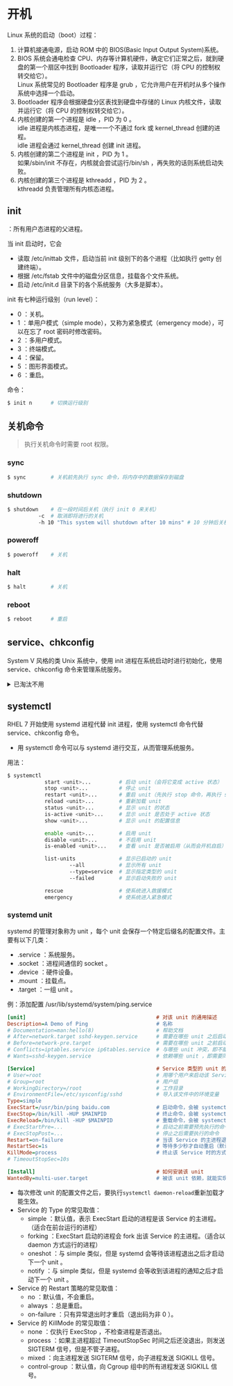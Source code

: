 # 开机

Linux 系统的启动（boot）过程：
1. 计算机接通电源，启动 ROM 中的 BIOS(Basic Input Output System)系统。
2. BIOS 系统会通电检查 CPU、内存等计算机硬件，确定它们正常之后，就到硬盘的第一个扇区中找到 Bootloader 程序，读取并运行它（将 CPU 的控制权转交给它）。
   <br>Linux 系统常见的 Bootloader 程序是 grub ，它允许用户在开机时从多个操作系统中选择一个启动。
3. Bootloader 程序会根据硬盘分区表找到硬盘中存储的 Linux 内核文件，读取并运行它（将 CPU 的控制权转交给它）。
4. 内核创建的第一个进程是 idle ，PID 为 0 。
   <br>idle 进程是内核态进程，是唯一一个不通过 fork 或 kernel_thread 创建的进程。
   <br>idle 进程会通过 kernel_thread 创建 init 进程。
5. 内核创建的第二个进程是 init ，PID 为 1 。
   <br>如果/sbin/init 不存在，内核就会尝试运行/bin/sh ，再失败的话则系统启动失败。
6. 内核创建的第三个进程是 kthreadd ，PID 为 2 。
   <br>kthreadd 负责管理所有内核态进程。

## init

：所有用户态进程的父进程。

当 init 启动时，它会
- 读取 /etc/inittab 文件，启动当前 init 级别下的各个进程（比如执行 getty 创建终端）。
- 根据 /etc/fstab 文件中的磁盘分区信息，挂载各个文件系统。
- 启动 /etc/init.d 目录下的各个系统服务（大多是脚本）。

init 有七种运行级别（run level）：
- 0 ：关机。
- 1 ：单用户模式（simple mode），又称为紧急模式（emergency mode），可以在忘了 root 密码时修改密码。
- 2 ：多用户模式。
- 3 ：终端模式。
- 4 ：保留。
- 5 ：图形界面模式。
- 6 ：重启。

命令：

```sh
$ init n      # 切换运行级别
```

## 关机命令

> 执行关机命令时需要 root 权限。

### sync

```sh
$ sync        # 关机前先执行 sync 命令，将内存中的数据保存到磁盘
```

### shutdown

```sh
$ shutdown    # 在一段时间后关机（执行 init 0 来关机）
          -c  # 取消即将进行的关机
          -h 10 "This system will shutdown after 10 mins" # 10 分钟后关机，并将该消息广播给所有用户
```

### poweroff

```sh
$ poweroff    # 关机
```

### halt

```sh
$ halt        # 关机
```

### reboot

```sh
$ reboot      # 重启
```

## service、chkconfig

System V 风格的类 Unix 系统中，使用 init 进程在系统启动时进行初始化，使用 service、chkconfig 命令来管理系统服务。

<details>
<summary>已淘汰不用</summary>

命令：

```sh
$ service
         <name>
         start         # 启动服务
         stop          # 停止服务
         restart       # 重启服务（先执行 stop 命令，再执行 start 命令）
         status        # 查看服务的状态
         --status-all  # 显示所有服务的状态
```

```sh
$ chkconfig 
           <name>      # 查看某服务是否开机自启动
           on          # 设置某服务开机自启动
           off         # 不开机自启动
           --list      # 列出所有已启动的服务
```

</details>

## systemctl

RHEL 7 开始使用 systemd 进程代替 init 进程，使用 systemctl 命令代替 service、chkconfig 命令。
- 用 systemctl 命令可以与 systemd 进行交互，从而管理系统服务。

用法：
```sh
$ systemctl
            start <unit>...         # 启动 unit（会将它变成 active 状态）
            stop <unit>...          # 停止 unit
            restart <unit>...       # 重启 unit（先执行 stop 命令，再执行 start 命令）
            reload <unit>...        # 重新加载 unit
            status <unit>...        # 显示 unit 的状态
            is-active <unit>...     # 显示 unit 是否处于 active 状态
            show <unit>...          # 显示 unit 的配置信息

            enable <unit>...        # 启用 unit
            disable <unit>...       # 不启用 unit
            is-enabled <unit>...    # 查看 unit 是否被启用（从而会开机自启）

            list-units              # 显示已启动的 unit
                    --all           # 显示所有 unit
                    --type=service  # 显示指定类型的 unit
                    --failed        # 显示启动失败的 unit

            rescue                  # 使系统进入救援模式
            emergency               # 使系统进入紧急模式
```

### systemd unit

systemd 的管理对象称为 unit ，每个 unit 会保存一个特定后缀名的配置文件。主要有以下几类：
- .service ：系统服务。
- .socket ：进程间通信的 socket 。
- .device ：硬件设备。
- .mount ：挂载点。
- .target ：一组 unit 。

例：添加配置 /usr/lib/systemd/system/ping.service
```ini
[unit]                                          # 对该 unit 的通用描述
Description=A Demo of Ping                      # 名称
# Documentation=man:hello(8)                    # 帮助文档
# After=network.target sshd-keygen.service      # 需要在哪些 unit 之后启动
# Before=network-pre.target                     # 需要在哪些 unit 之前启动
# Conflicts=iptables.service ip6tables.service  # 与哪些 unit 冲突，即不能同时运行
# Wants=sshd-keygen.service                     # 依赖哪些 unit ，即需要同时运行

[Service]                                       # Service 类型的 unit 的专用配置
# User=root                                     # 用哪个用户来启动该 Service
# Group=root                                    # 用户组
# WorkingDirectory=/root                        # 工作目录
# EnvironmentFile=/etc/sysconfig/sshd           # 导入该文件中的环境变量
Type=simple
ExecStart=/usr/bin/ping baidu.com               # 启动命令，会被 systemctl start 调用
ExecStop=/bin/kill -HUP $MAINPID                # 终止命令，会被 systemctl stop 调用（这里调用了 $MAINPID 变量以获取主进程的 PID ）
ExecReload=/bin/kill -HUP $MAINPID              # 重载命令，会被 systemctl reload 调用
# ExecStartPre=...                              # 启动之前需要预先执行的命令
# ExecStopPost=...                              # 停止之后需要执行的命令
Restart=on-failure                              # 当该 Service 的主进程退出时的重启策略
RestartSec=1s                                   # 等待多少秒才自动重启（默认是 100 ms）
KillMode=process                                # 终止该 Service 时的方式
# TimeoutStopSec=10s

[Install]                                       # 如何安装该 unit
WantedBy=multi-user.target                      # 被该 unit 依赖，就能实现开机自启
```
- 每次修改 unit 的配置文件之后，要执行`systemctl daemon-reload`重新加载才能生效。
- Service 的 Type 的常见取值：
  - simple ：默认值，表示 ExecStart 启动的进程是该 Service 的主进程。（适合在前台运行的进程）
  - forking ：ExecStart 启动的进程会 fork 出该 Service 的主进程。（适合以 daemon 方式运行的进程）
  - oneshot ：与 simple 类似，但是 systemd 会等待该进程退出之后才启动下一个 unit 。
  - notify ：与 simple 类似，但是 systemd 会等收到该进程的通知之后才启动下一个 unit 。
- Service 的 Restart 策略的常见取值：
  - no ：默认值，不会重启。
  - always ：总是重启。
  - on-failure ：只有异常退出时才重启（退出码为非 0 ）。
- Service 的 KillMode 的常见取值：
  - none ：仅执行 ExecStop ，不检查进程是否退出。
  - process ：如果主进程超过 TimeoutStopSec 时间之后还没退出，则发送 SIGTERM 信号，但是不管子进程。
  - mixed ：向主进程发送 SIGTERM 信号，向子进程发送 SIGKILL 信号。
  - control-group ：默认值，向 Cgroup 组中的所有进程发送 SIGKILL 信号。
